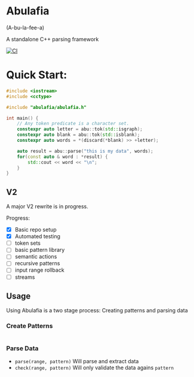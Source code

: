 # Abulafia
(A-bu-la-fee-a)

A standalone C++ parsing framework

[![CI](https://github.com/FrancoisChabot/abulafia/actions/workflows/ci.yml/badge.svg?branch=v2)](https://github.com/FrancoisChabot/abulafia/actions/workflows/ci.yml)


# Quick Start:

```cpp
#include <iostream>
#include <cctype>

#include "abulafia/abulafia.h"

int main() {
    // Any token predicate is a character set.
    constexpr auto letter = abu::tok(std::isgraph);
    constexpr auto blank = abu::tok(std::isblank);
    constexpr auto words = *(discard(*blank) >> +letter);

    auto result = abu::parse("this is my data", words);
    for(const auto & word : *result) {
        std::cout << word << "\n";
    }
}
```


## V2

A major V2 rewrite is in progress.

Progress:

- [x] Basic repo setup
- [x] Automated testing
- [ ] token sets
- [ ] basic pattern library
- [ ] semantic actions
- [ ] recursive patterns
- [ ] input range rollback
- [ ] streams

## Usage

Using Abulafia is a two stage process: Creating patterns and parsing data

### Create Patterns

```
```

### Parse Data

- `parse(range, pattern)` Will parse and extract data
- `check(range, pattern)` Will only validate the data agains `pattern`


